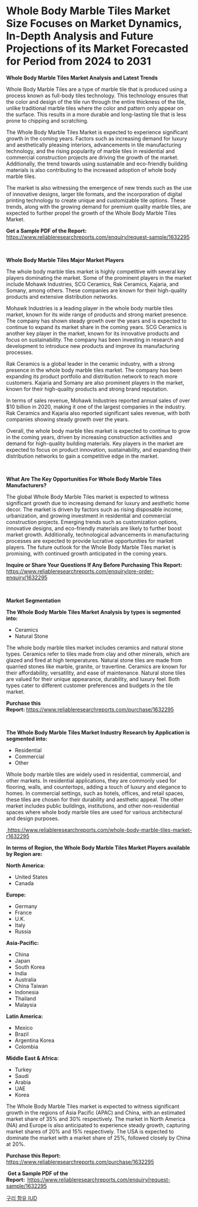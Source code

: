 <p><h1>Whole Body Marble Tiles Market Size Focuses on Market Dynamics, In-Depth Analysis and Future Projections of its Market Forecasted for Period from 2024 to 2031</h1></p><p><strong>Whole Body Marble Tiles Market Analysis and Latest Trends</strong></p>
<p><p>Whole Body Marble Tiles are a type of marble tile that is produced using a process known as full-body tiles technology. This technology ensures that the color and design of the tile run through the entire thickness of the tile, unlike traditional marble tiles where the color and pattern only appear on the surface. This results in a more durable and long-lasting tile that is less prone to chipping and scratching.</p><p>The Whole Body Marble Tiles Market is expected to experience significant growth in the coming years. Factors such as increasing demand for luxury and aesthetically pleasing interiors, advancements in tile manufacturing technology, and the rising popularity of marble tiles in residential and commercial construction projects are driving the growth of the market. Additionally, the trend towards using sustainable and eco-friendly building materials is also contributing to the increased adoption of whole body marble tiles.</p><p>The market is also witnessing the emergence of new trends such as the use of innovative designs, larger tile formats, and the incorporation of digital printing technology to create unique and customizable tile options. These trends, along with the growing demand for premium quality marble tiles, are expected to further propel the growth of the Whole Body Marble Tiles Market.</p></p>
<p><strong>Get a Sample PDF of the Report:&nbsp;</strong> <a href="https://www.reliableresearchreports.com/enquiry/request-sample/1632295">https://www.reliableresearchreports.com/enquiry/request-sample/1632295</a></p>
<p>&nbsp;</p>
<p><strong>Whole Body Marble Tiles Major Market Players</strong></p>
<p><p>The whole body marble tiles market is highly competitive with several key players dominating the market. Some of the prominent players in the market include Mohawk Industries, SCG Ceramics, Rak Ceramics, Kajaria, and Somany, among others. These companies are known for their high-quality products and extensive distribution networks.</p><p>Mohawk Industries is a leading player in the whole body marble tiles market, known for its wide range of products and strong market presence. The company has shown steady growth over the years and is expected to continue to expand its market share in the coming years. SCG Ceramics is another key player in the market, known for its innovative products and focus on sustainability. The company has been investing in research and development to introduce new products and improve its manufacturing processes.</p><p>Rak Ceramics is a global leader in the ceramic industry, with a strong presence in the whole body marble tiles market. The company has been expanding its product portfolio and distribution network to reach more customers. Kajaria and Somany are also prominent players in the market, known for their high-quality products and strong brand reputation.</p><p>In terms of sales revenue, Mohawk Industries reported annual sales of over $10 billion in 2020, making it one of the largest companies in the industry. Rak Ceramics and Kajaria also reported significant sales revenue, with both companies showing steady growth over the years.</p><p>Overall, the whole body marble tiles market is expected to continue to grow in the coming years, driven by increasing construction activities and demand for high-quality building materials. Key players in the market are expected to focus on product innovation, sustainability, and expanding their distribution networks to gain a competitive edge in the market.</p></p>
<p>&nbsp;</p>
<p><strong>What Are The Key Opportunities For Whole Body Marble Tiles Manufacturers?</strong></p>
<p><p>The global Whole Body Marble Tiles market is expected to witness significant growth due to increasing demand for luxury and aesthetic home decor. The market is driven by factors such as rising disposable income, urbanization, and growing investment in residential and commercial construction projects. Emerging trends such as customization options, innovative designs, and eco-friendly materials are likely to further boost market growth. Additionally, technological advancements in manufacturing processes are expected to provide lucrative opportunities for market players. The future outlook for the Whole Body Marble Tiles market is promising, with continued growth anticipated in the coming years.</p></p>
<p><strong>Inquire or Share Your Questions If Any Before Purchasing This Report:</strong> <a href="https://www.reliableresearchreports.com/enquiry/pre-order-enquiry/1632295">https://www.reliableresearchreports.com/enquiry/pre-order-enquiry/1632295</a></p>
<p>&nbsp;</p>
<p><strong>Market Segmentation</strong></p>
<p><strong>The Whole Body Marble Tiles Market Analysis by types is segmented into:</strong></p>
<p><ul><li>Ceramics</li><li>Natural Stone</li></ul></p>
<p><p>The whole body marble tiles market includes ceramics and natural stone types. Ceramics refer to tiles made from clay and other minerals, which are glazed and fired at high temperatures. Natural stone tiles are made from quarried stones like marble, granite, or travertine. Ceramics are known for their affordability, versatility, and ease of maintenance. Natural stone tiles are valued for their unique appearance, durability, and luxury feel. Both types cater to different customer preferences and budgets in the tile market.</p></p>
<p><strong>Purchase this Report:&nbsp;</strong><a href="https://www.reliableresearchreports.com/purchase/1632295">https://www.reliableresearchreports.com/purchase/1632295</a></p>
<p>&nbsp;</p>
<p><strong>The Whole Body Marble Tiles Market Industry Research by Application is segmented into:</strong></p>
<p><ul><li>Residential</li><li>Commercial</li><li>Other</li></ul></p>
<p><p>Whole body marble tiles are widely used in residential, commercial, and other markets. In residential applications, they are commonly used for flooring, walls, and countertops, adding a touch of luxury and elegance to homes. In commercial settings, such as hotels, offices, and retail spaces, these tiles are chosen for their durability and aesthetic appeal. The other market includes public buildings, institutions, and other non-residential spaces where whole body marble tiles are used for various architectural and design purposes.</p></p>
<p><a href="https://www.reliableresearchreports.com/whole-body-marble-tiles-market-r1632295">&nbsp;https://www.reliableresearchreports.com/whole-body-marble-tiles-market-r1632295</a></p>
<p><strong>In terms of Region, the Whole Body Marble Tiles Market Players available by Region are:</strong></p>
<p>
    <p> <strong> North America: </strong>
        <ul>
            <li>United States</li>
            <li>Canada</li>
        </ul>
        </p> 
    <p> <strong> Europe: </strong>
        <ul>
            <li>Germany</li>
            <li>France</li>
            <li>U.K.</li>
            <li>Italy</li>
            <li>Russia</li>
        </ul>
        </p> 
    <p> <strong> Asia-Pacific: </strong>
        <ul>
            <li>China</li>
            <li>Japan</li>
            <li>South Korea</li>
            <li>India</li>
            <li>Australia</li>
            <li>China Taiwan</li>
            <li>Indonesia</li>
            <li>Thailand</li>
            <li>Malaysia</li>
        </ul>
        </p> 
    <p> <strong> Latin America: </strong>
        <ul>
            <li>Mexico</li>
            <li>Brazil</li>
            <li>Argentina Korea</li>
            <li>Colombia</li>
        </ul>
        </p> 
    <p> <strong> Middle East & Africa: </strong>
        <ul>
            <li>Turkey</li>
            <li>Saudi</li>
            <li>Arabia</li>
            <li>UAE</li>
            <li>Korea</li>
        </ul>
    </p>
    </p>
<p><p>The Whole Body Marble Tiles market is expected to witness significant growth in the regions of Asia Pacific (APAC) and China, with an estimated market share of 35% and 30% respectively. The market in North America (NA) and Europe is also anticipated to experience steady growth, capturing market shares of 20% and 15% respectively. The USA is expected to dominate the market with a market share of 25%, followed closely by China at 20%.</p></p>
<p><strong>Purchase this Report: </strong><a href="https://www.reliableresearchreports.com/purchase/1632295">https://www.reliableresearchreports.com/purchase/1632295</a></p>
<p>&nbsp;<strong>Get a Sample PDF of the Report:&nbsp;&nbsp;</strong><a href="https://www.reliableresearchreports.com/enquiry/request-sample/1632295">https://www.reliableresearchreports.com/enquiry/request-sample/1632295</a></p>
<p><strong></strong></p>
<p><p><a href="https://medium.com/@ishacian.georges/2024%EB%85%84%EB%B6%80%ED%84%B0-2031%EB%85%84%EA%B9%8C%EC%A7%80-9-cagr%EB%A1%9C-%ED%99%95%EB%8C%80%EB%90%98%EA%B3%A0-%EC%9E%88%EB%8A%94-%EA%B5%AC%EB%A6%AC-%ED%95%A8%EC%9C%A0-iud-%EC%8B%9C%EC%9E%A5-%EA%B7%9C%EB%AA%A8%EC%97%90-%EB%8C%80%ED%95%9C-%ED%86%B5%EC%B0%B0%EB%A0%A5-434ef227bfd4">구리 함유 IUD</a></p></p>
